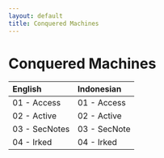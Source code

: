 ```yaml
---
layout: default
title: Conquered Machines
---
```


# Conquered Machines

| English       | Indonesian        |
|:--------------|:------------------|
| 01 - Access   | 01 - Access       |
| 02 - Active   | 02 - Active       |
| 03 - SecNotes | 03 - SecNote      |
| 04 - Irked    | 04 - Irked        |
